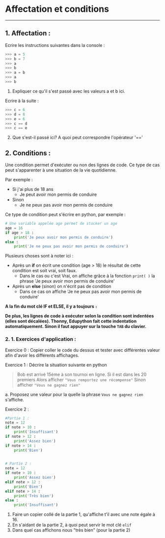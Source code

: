 # Affectation et conditions

------

## 1. Affectation :

Ecrire les instructions suivantes dans la console :

```python
>>> a = 5
>>> b = 7
>>> a
>>> b
>>> a = b
>>> a
>>> b
```

1. Expliquer ce qu'il s'est passé avec les valeurs a et b ici.

Ecrire à la suite :

```python
>>> c = 6
>>> d = 8
>>> e = 6
>>> c == d
>>> c == e
```

2. Que s'est-il passé ici? A quoi peut correspondre l'opérateur '=='

## 2. Conditions :

Une condition permet d'exécuter ou non des lignes de code. Ce type de cas peut s'apparenter à une situation de la vie quotidienne.

Par exemple :

- Si j'ai plus de 18 ans
  - Je peut avoir mon permis de conduire
- Sinon
  - Je ne peux pas avoir mon permis de conduire

Ce type de condition peut s'écrire en python, par exemple :

```python
# Une variable appelée age permet de stocker un age
age = 16
if age > 18 :
    print('Je peux avoir mon permis de conduire')
else :
    print('Je ne peux pas avoir mon permis de conduire')
```

Plusieurs choses sont à noter ici :

- Après un **if** on écrit une condition (age > 18) le résultat de cette condition est soit vrai, soit faux.
  - Dans le cas ou c'est Vrai, on affiche grâce à la fonction `print( )` la phrase 'Je peux avoir mon permis de conduire'
- Après un **else** (sinon) on n'écrit pas de condition
  - Dans ce cas on affiche 'Je ne peux pas avoir mon permis de conduire'

**A la fin du mot clé IF et ELSE, il y a toujours `:`**

**De plus, les lignes de code à exécuter selon la condition sont indentées (elles sont décalées). Thonny, Edupython fait cette indentation automatiquement. Sinon il faut appuyer sur la touche `TAB` du clavier.**

### 2. 1. Exercices d'application :

Exercice 0 : Copier coller le code du dessus et tester avec différentes valeur afin d'avoir les différents affichages.

Exercice 1 : Décrire la situation suivante en python

> Bob est arrivé 15ème à son tournoi en ligne.
> Si il est dans les 20 premiers
>     Alors afficher `"Vous remportez une récompense"`
> Sinon
>     afficher `"Vous ne gagnez rien"`

a. Proposez une valeur pour la quelle la phrase `Vous ne gagnez rien` s'affiche.

Exercice 2 :

```python
#Partie 1 :
note = 12
if note > 10 : 
	print('Insuffisant')
if note > 12 :
	print('Assez bien')
if note > 14 :
	print('Bien')

    
# Partie 2 :  
note = 12
if note > 10 : 
	print('Assez bien')
elif note > 12 :
	print('Bien')
elif note > 14 :
	print('Très bien')  
else :
    print('Insuffisant')
```

1. Faire un copier collé de la partie 1, qu'affiche t'il avec une note égale à 16. 
2. En s'aidant de la partie 2, à quoi peut servir le mot clé `elif`
3. Dans quel cas affichons nous "très bien" (pour la partie 2)

